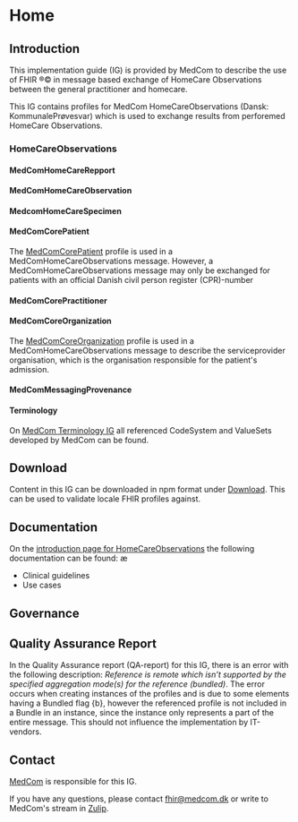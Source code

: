 # Home

## Introduction
This implementation guide (IG) is provided by MedCom to describe the use of FHIR ®© in message based exchange of HomeCare Observations between the general practitioner and homecare.

This IG contains profiles for MedCom HomeCareObservations (Dansk: KommunalePrøvesvar) which is used to exchange results from perforemed HomeCare Observations. 


### HomeCareObservations 
<!-- Indsæt diagram over diagnostic repport struktur og beskriv den. -->


#### MedComHomeCareRepport

#### MedComHomeCareObservation

#### MedcomHomeCareSpecimen 

#### MedComCorePatient
The [MedComCorePatient](http://medcomfhir.dk/ig/core/StructureDefinition-medcom-core-patient.html) profile is used in a MedComHomeCareObservations message. However, a MedComHomeCareObservations message may only be exchanged for patients with an official Danish civil person register (CPR)-number

#### MedComCorePractitioner 

#### MedComCoreOrganization 
The [MedComCoreOrganization](http://medcomfhir.dk/ig/core/StructureDefinition-medcom-core-organization.html) profile is used in a MedComHomeCareObservations message to describe the serviceprovider organisation, which is the organisation responsible for the patient's admission.

#### MedComMessagingProvenance

#### Terminology
On [MedCom Terminology IG](http://medcomfhir.dk/ig/terminology/) all referenced CodeSystem and ValueSets developed by MedCom can be found.

## Download 
Content in this IG can be downloaded in npm format under [Download](https://medcomfhir.dk/ig/MedComHomeCareObservations/downloads.html). This can be used to validate locale FHIR profiles against.

## Documentation
On the [introduction page for HomeCareObservations](https://medcomdk.github.io/dk-medcom-homecareobservations/) the following documentation can be found: æ
* Clinical guidelines
* Use cases

## Governance 

## Quality Assurance Report

In the Quality Assurance report (QA-report) for this IG, there is an error with the following description: *Reference is remote which isn’t supported by the specified aggregation mode(s) for the reference (bundled)*. The error occurs when creating instances of the profiles and is due to some elements having a Bundled flag {b}, however the referenced profile is not included in a Bundle in an instance, since the instance only represents a part of the entire message. This should not influence the implementation by IT-vendors.

## Contact 

[MedCom](https://www.medcom.dk/) is responsible for this IG.

If you have any questions, please contact <fhir@medcom.dk> or write to MedCom's stream in [Zulip](https://chat.fhir.org/#narrow/stream/315677-denmark.2Fmedcom.2FFHIRimplementationErfaGroup).



